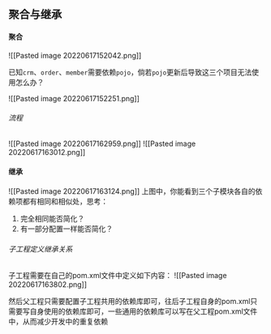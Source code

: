 ## 聚合与继承

#### 聚合
![[Pasted image 20220617152042.png]]

已知`crm`、`order`、`member`需要依赖`pojo`，倘若`pojo`更新后导致这三个项目无法使用怎么办？

![[Pasted image 20220617152251.png]]

###### 流程
![[Pasted image 20220617162959.png]]
![[Pasted image 20220617163012.png]]

#### 继承
![[Pasted image 20220617163124.png]]
上图中，你能看到三个子模块各自的依赖项都有相同和相似处，思考：
1. 完全相同能否简化？
2. 有一部分配置一样能否简化？

###### 子工程定义继承关系
子工程需要在自己的pom.xml文件中定义如下内容：
![[Pasted image 20220617163802.png]]

然后父工程只需要配置子工程共用的依赖库即可，往后子工程自身的pom.xml只需要写自身使用的依赖库即可，一些通用的依赖库可以写在父工程pom.xml文件中，从而减少开发中的重复依赖